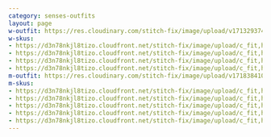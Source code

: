 ```yaml
---
category: senses-outfits
layout: page
w-outfit: https://res.cloudinary.com/stitch-fix/image/upload/v1713293742/Style_studio/Styleshuffle/S0564DF.jpg
w-skus:
- https://d3n78nkjl8tizo.cloudfront.net/stitch-fix/image/upload/c_fit,h_720,w_862/v1660340704/o2f2ubxv92nmfqycmnyk.jpg
- https://d3n78nkjl8tizo.cloudfront.net/stitch-fix/image/upload/c_fit,h_720,w_862/v1683706220/dheutogucqyadvcmc60m.jpg
- https://d3n78nkjl8tizo.cloudfront.net/stitch-fix/image/upload/c_fit,h_720,w_862/v1693636466/zs57tzwvwr2vjry91bvl.jpg
- https://d3n78nkjl8tizo.cloudfront.net/stitch-fix/image/upload/c_fit,h_720,w_862/v1607679701/ijlo9tccr4etbv1is95g.jpg
m-outfit: https://res.cloudinary.com/stitch-fix/image/upload/v1718384108/onboarding/StyleFile/Mens/2023-06-22_OLD_M_A27_0486_1x1.jpg
m-skus:
- https://d3n78nkjl8tizo.cloudfront.net/stitch-fix/image/upload/c_fit,h_720,w_862/v1612913466/v9sgoa6ssi1uuoycrdij.jpg
- https://d3n78nkjl8tizo.cloudfront.net/stitch-fix/image/upload/c_fit,h_720,w_862/v1633079264/qdwzifh9yru0x0tsz9xr.jpg
- https://d3n78nkjl8tizo.cloudfront.net/stitch-fix/image/upload/c_fit,h_720,w_862/v1654198291/xpcky0qywnz2fvjuhp9f.jpg
- https://d3n78nkjl8tizo.cloudfront.net/stitch-fix/image/upload/c_fit,h_720,w_862/v1660584747/gotz4v7fcllfhgb3rz7t.jpg
- https://d3n78nkjl8tizo.cloudfront.net/stitch-fix/image/upload/c_fit,h_720,w_862/v1695450012/l9jqjp4gsh3f54hl4lrk.jpg
---
```



